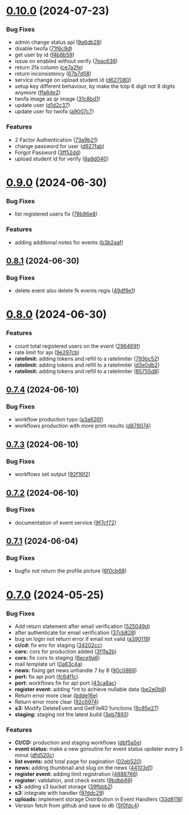 # [0.10.0](https://github.com/PUFA-Computing/backend/compare/v0.9.0...v0.10.0) (2024-07-23)


### Bug Fixes

* admin change status api ([9a6db28](https://github.com/PUFA-Computing/backend/commit/9a6db2824e72914c2a0d6d8d5d212bc3ad2d0cd3))
* disable twofa ([71f6c9d](https://github.com/PUFA-Computing/backend/commit/71f6c9d843fa6f733b59263f86092734ba5ec14b))
* get user by id ([f4b8b59](https://github.com/PUFA-Computing/backend/commit/f4b8b59ba8d3fbf89fa960016d5909e4be252b5d))
* issue on enabled without verify ([7eac636](https://github.com/PUFA-Computing/backend/commit/7eac6369c77107e4a89290b7e4113bd04366e345))
* return 2fa column ([ce7a2fe](https://github.com/PUFA-Computing/backend/commit/ce7a2feb20d34de5e50dbb7bd7e1dfc090f62e98))
* return inconsistency ([67b7d58](https://github.com/PUFA-Computing/backend/commit/67b7d58b100d25aae1a6ef98e6e365c844dbca46))
* service change on upload student id ([d627080](https://github.com/PUFA-Computing/backend/commit/d627080f58a2081e82523078e9d3f84488861586))
* setup key different behaviour, by make the totp 6 digit not 8 digits anymore ([ffa6de2](https://github.com/PUFA-Computing/backend/commit/ffa6de221df5d05ec446ffa9f75bb4aa1288f5ed))
* twofa image as qr image ([31c8bd1](https://github.com/PUFA-Computing/backend/commit/31c8bd12e4394fad73be5e077a796a047db638aa))
* update user ([d1d2c37](https://github.com/PUFA-Computing/backend/commit/d1d2c37aee5c751d7cf209eb68a72a52b7814195))
* update user for twofa ([a9007c7](https://github.com/PUFA-Computing/backend/commit/a9007c7769293ae89acb8e6efddb2df665679289))


### Features

* 2 Factor Authentication ([73a9b21](https://github.com/PUFA-Computing/backend/commit/73a9b216b154987188033edd4ad2b5557ec50ab4))
* change password for user ([d927fab](https://github.com/PUFA-Computing/backend/commit/d927fab61105b72434ec9129dd68a9df790ef18c))
* Forgot Password ([3ff52dd](https://github.com/PUFA-Computing/backend/commit/3ff52dd4758e302158b4921b44825de0ca1649b8))
* upload student id for verify ([6a9d040](https://github.com/PUFA-Computing/backend/commit/6a9d04050f772cb620c134d6247a66d6e3a6ea69))

# [0.9.0](https://github.com/PUFA-Computing/backend/compare/v0.8.1...v0.9.0) (2024-06-30)


### Bug Fixes

* list registered users fix ([78b86e8](https://github.com/PUFA-Computing/backend/commit/78b86e856a21498b6fb14d6cc7df271f22184770))


### Features

* adding additional notes for events ([b3b2aaf](https://github.com/PUFA-Computing/backend/commit/b3b2aafab39efa0d6201124537bf8368a0540d7b))

## [0.8.1](https://github.com/PUFA-Computing/backend/compare/v0.8.0...v0.8.1) (2024-06-30)


### Bug Fixes

* delete event also delete fk events regis ([49df9e1](https://github.com/PUFA-Computing/backend/commit/49df9e1718d454909e63fd48f62580cd076d0db6))

# [0.8.0](https://github.com/PUFA-Computing/backend/compare/v0.7.4...v0.8.0) (2024-06-30)


### Features

* count total registered users on the event ([296469f](https://github.com/PUFA-Computing/backend/commit/296469ff637359ccea72d948553330eb0146b254))
* rate limit for api ([9e297cb](https://github.com/PUFA-Computing/backend/commit/9e297cb2cdcb0d41dc2add0782d97908ba959148))
* **ratelimit:** adding tokens and refill to a ratelimiter ([793bc52](https://github.com/PUFA-Computing/backend/commit/793bc52c40068e724c0c3738f468d231467c2b27))
* **ratelimit:** adding tokens and refill to a ratelimiter ([d3e0db2](https://github.com/PUFA-Computing/backend/commit/d3e0db288b320f2d96a734b74e350ada73aa110f))
* **ratelimit:** adding tokens and refill to a ratelimiter ([85755d8](https://github.com/PUFA-Computing/backend/commit/85755d8439e9967861d437e844deba7ad17c9f7c))

## [0.7.4](https://github.com/PUFA-Computing/backend/compare/v0.7.3...v0.7.4) (2024-06-10)


### Bug Fixes

* workflow production typo ([a3a626f](https://github.com/PUFA-Computing/backend/commit/a3a626f7666a0654023cd1fc43c16aae81ff646b))
* workflows production with more print results ([d878074](https://github.com/PUFA-Computing/backend/commit/d878074c8ea6b535bbf8507ebe0ee9b313b2518c))

## [0.7.3](https://github.com/PUFA-Computing/backend/compare/v0.7.2...v0.7.3) (2024-06-10)


### Bug Fixes

* workflows set output ([92f16f2](https://github.com/PUFA-Computing/backend/commit/92f16f2a80553fb5a1a2a4615727861f9e29add4))

## [0.7.2](https://github.com/PUFA-Computing/backend/compare/v0.7.1...v0.7.2) (2024-06-10)


### Bug Fixes

* documentation of event service ([9f7cf72](https://github.com/PUFA-Computing/backend/commit/9f7cf725cb544431d1ba7568e44b57ff5516965b))

## [0.7.1](https://github.com/PUFA-Computing/backend/compare/v0.7.0...v0.7.1) (2024-06-04)


### Bug Fixes

* bugfix not return the profile picture ([6f0cb68](https://github.com/PUFA-Computing/backend/commit/6f0cb687467a383319da5b8cd5c3608ed76b4f66))

# [0.7.0](https://github.com/PUFA-Computing/backend/compare/v0.6.2...v0.7.0) (2024-05-25)


### Bug Fixes

* Add return statement after email verification ([525049d](https://github.com/PUFA-Computing/backend/commit/525049d20cf76e86bd910c84934d7f78bf5ef06f))
* after authenticate for email verification ([37cb828](https://github.com/PUFA-Computing/backend/commit/37cb82836b8e8b6a0d999646eb1c1312b60241fb))
* bug on login not return error if email not valid ([a390119](https://github.com/PUFA-Computing/backend/commit/a39011915c3b8d8e09010d5bd3773f71bb12fb43))
* **ci/cd:** fix env for staging ([34202cc](https://github.com/PUFA-Computing/backend/commit/34202cc8664abcd6b098cd9707b888effb1f8337))
* **cors:** cors for production added ([3f1fa2b](https://github.com/PUFA-Computing/backend/commit/3f1fa2b518c9adf949546cc9bf24cffd3745ab42))
* **cors:** fix cors to staging ([8ece9a6](https://github.com/PUFA-Computing/backend/commit/8ece9a6dac1e79154e66d7ef9e1d782892fccc2b))
* mail template url ([0a63c4a](https://github.com/PUFA-Computing/backend/commit/0a63c4a19b446cba0ef300b0f2d360ab828318b4))
* **news:** fixing get news unhandle 7 by 8 ([90c0869](https://github.com/PUFA-Computing/backend/commit/90c0869725d3bd02d203b99662ff490d0d4d702a))
* **port:** fix api port ([fc64f1c](https://github.com/PUFA-Computing/backend/commit/fc64f1ce97d244b80da86522af452cb1524ee9ef))
* **port:** workflows fix for api port ([43ca8ac](https://github.com/PUFA-Computing/backend/commit/43ca8ac9a68dc53d9291511fab96fee02d239bbf))
* **register event:** adding *int to achieve nullable data ([be2e0b8](https://github.com/PUFA-Computing/backend/commit/be2e0b864e08312efe5a8271b77c8c5894a9c663))
* Return error more clear ([bdde16e](https://github.com/PUFA-Computing/backend/commit/bdde16ee3828ce004f9f7cac2a34c2f029879ec7))
* Return error more clear ([92c6974](https://github.com/PUFA-Computing/backend/commit/92c697416e31261e2dfa478727168fa80e634640))
* **s3:** Modify DeleteEvent and GetFileR2 functions ([9c85e27](https://github.com/PUFA-Computing/backend/commit/9c85e277cf65fc2edc32a7fc0a8be2bec257497d))
* **staging:** staging not the latest build ([3eb7893](https://github.com/PUFA-Computing/backend/commit/3eb789389031ace065d6f87f238546149b77f528))


### Features

* **CI/CD:** production and staging workflows ([dbf5a5e](https://github.com/PUFA-Computing/backend/commit/dbf5a5edb473fbd044d7d4f88154a5486c599d17))
* **event status:** make a new goroutine for event status updater every 5 minut ([dfd520c](https://github.com/PUFA-Computing/backend/commit/dfd520c04a6a18ae283b58b7d6f5a37ac9feddba))
* **list events:** add total page for pagination ([02eb520](https://github.com/PUFA-Computing/backend/commit/02eb52079ff71580fc2e9bd24dc048839b82ecc9))
* **news:** adding thumbnail and slug on the news ([44103d1](https://github.com/PUFA-Computing/backend/commit/44103d1ab274cd8dc3ad63b6b49d6686331d43f9))
* **register event:** adding limit registration ([4888766](https://github.com/PUFA-Computing/backend/commit/488876678f3b83a97d089ae02d003ebe5b0428f0))
* **register:** validation, and check exists ([9bdbb69](https://github.com/PUFA-Computing/backend/commit/9bdbb69ebb9ca802f6997555258fdbf33e379291))
* **s3:** adding s3 bucket storage ([39fbbb2](https://github.com/PUFA-Computing/backend/commit/39fbbb21a8053f49c8ff4b76acbe14ce2f60114a))
* **s3:** integrate with handler ([97ddc29](https://github.com/PUFA-Computing/backend/commit/97ddc294ccf0f76d59c2c0b4ca495b9e082b2495))
* **uploads:** implement storage Distribution in Event Handlers ([33d8118](https://github.com/PUFA-Computing/backend/commit/33d81182d1f976fe8ada1cfa25a9b2e0a6df1a8b))
* Version fetch from github and save to db ([5f0fdc4](https://github.com/PUFA-Computing/backend/commit/5f0fdc4e4daea5e5bb41d2c65bd01d742619e667))
